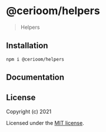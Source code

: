 # @cerioom/helpers

> Helpers

## Installation

```
npm i @cerioom/helpers
```

## Documentation


## License

Copyright (c) 2021

Licensed under the [MIT license](LICENSE).
